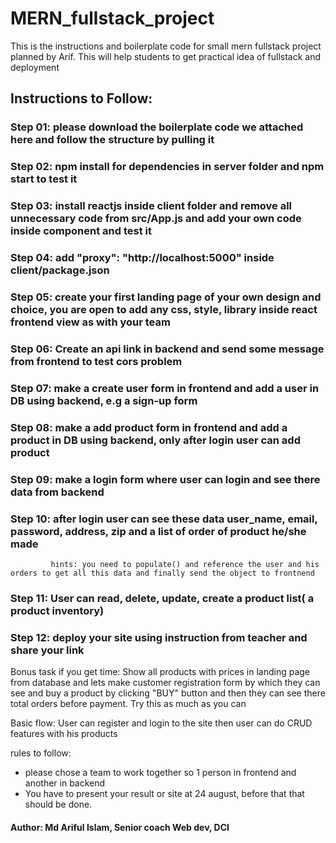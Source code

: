 # MERN_fullstack_project
This is the instructions and boilerplate code for small mern fullstack project planned by Arif. This will help students to get practical idea of fullstack and deployment 

## Instructions to Follow:

### Step 01: please download the boilerplate code we attached here and follow the structure by pulling it
### Step 02: npm install for dependencies in server folder and npm start to test it
### Step 03: install reactjs inside client folder and remove all unnecessary code from src/App.js and add your own code inside component and test it
### Step 04: add "proxy": "http://localhost:5000" inside client/package.json 
### Step 05: create your first landing page of your own design and choice, you are open to add any css, style, library inside react frontend view as with your team
### Step 06: Create an api link in backend and send some message from frontend to test cors problem
### Step 07: make a create user form in frontend and add a user in DB using backend, e.g a sign-up form
### Step 08: make a add product form in frontend and add a product in DB using backend, only after login user can add product
### Step 09: make a login form where user can login and see there data from backend
### Step 10: after login user can see these data user_name, email, password, address, zip and a list of order of product he/she made
             hints: you need to populate() and reference the user and his orders to get all this data and finally send the object to frontnend 
### Step 11: User can read, delete, update, create a product list( a product inventory)
### Step 12: deploy your site using instruction from teacher and share your link

Bonus task if you get time:
Show all products with prices in landing page from database and lets make customer registration form by which they can see and buy a product by clicking "BUY" button and then they can see there total orders before payment. Try this as much as you can

Basic flow:
User can register and login to the 
site then user can do CRUD features with his products 

rules to follow:
- please chose a team to work together so 1 person in frontend and another in backend
- You have to present your result or site at 24 august, before that that should be done.


#### Author: Md Ariful Islam, Senior coach Web dev, DCI
